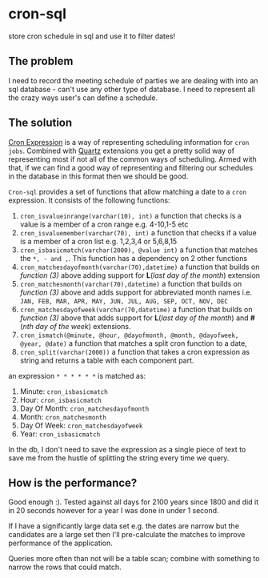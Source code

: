 # cron-sql
store cron schedule in sql and use it to filter dates!

## The problem
I need to record the meeting schedule of parties we are dealing with into an sql database - can't use any other type of database. I need to represent all the crazy ways user's can define a schedule.

## The solution
[Cron Expression](https://en.wikipedia.org/wiki/Cron) is a way of representing scheduling information for `cron jobs`. Combined with [Quartz](http://www.quartz-scheduler.org/) extensions you get a pretty solid way of representing most if not all of the common ways of scheduling. Armed with that, if we can find a good way of representing and filtering our schedules in the database in this format then we should be good.

`Cron-sql` provides a set of functions that allow matching a date to a `cron` expression. It consists of the following functions:

1. `cron_isvalueinrange(varchar(10), int)` a function that checks is a value is a member of a cron range e.g. 4-10,1-5 etc
2. `cron_isvaluemember(varchar(70), int)` a function that checks if a value is a member of a cron list e.g. 1,2,3,4 or 5,6,8,15
3. `cron_isbasicmatch(varchar(2000), @value int)` a function that matches the `*, - and ,`. This function has a dependency on 2 other functions 
4. `cron_matchesdayofmonth(varchar(70),datetime)` a function that builds on *function (3)* above adding support for **L**(*last day of the month*) extension
5. `cron_matchesmonth(varchar(70),datetime)` a function that builds on *function (3)* above and adds support for abbreviated month names i.e. `JAN, FEB, MAR, APR, MAY, JUN, JUL, AUG, SEP, OCT, NOV, DEC`
6. `cron_matchesdayofweek(varchar(70,datetime)` a function that builds on *function (3)* above that adds support for **L**(*last day of the month*) and **#**(*nth day of the week*) extensions.
7. `cron_ismatch(@minute, @hour, @dayofmonth, @month, @dayofweek, @year, @date)` a function that matches a split cron function to a date,
8. `cron_split(varchar(2000))` a function that takes a cron expression as string and returns a table with each component part.

an expression `* * * * * *` is matched as:

1. Minute: `cron_isbasicmatch`
2. Hour: `cron_isbasicmatch`
3. Day Of Month: `cron_matchesdayofmonth`
4. Month: `cron_matchesmonth`
5. Day Of Week: `cron_matchesdayofweek`
6. Year: `cron_isbasicmatch`

In the db, I don't need to save the expression as a single piece of text to save me from the hustle of splitting the string every time we query.

## How is the performance?
Good enough :). Tested against all days for 2100 years since 1800 and did it in 20 seconds however for a year I was done in under 1 second.

If I have a significantly large data set e.g. the dates are narrow but the candidates are a large set then I'll pre-calculate the matches to improve performance of the application.

Queries more often than not will be a table scan; combine with something to narrow the rows that could match.


